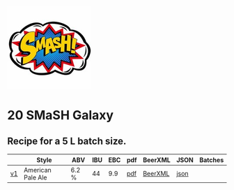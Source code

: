 ![logo](./20_SMaSH_Galaxy.jpeg)

# 20 SMaSH Galaxy

## Recipe for a 5 L batch size.

|    | Style | ABV | IBU | EBC | pdf | BeerXML | JSON | Batches |
|----|-------|-----|-----|-----|-----|---------|------|---------|
| [v1](20_SMaSH_Galaxy_recipe.md) | American Pale Ale | 6.2 % | 44 | 9.9 | [pdf](./20_SMaSH_Galaxy.pdf) | [BeerXML](./20_SMaSH_Galaxy.xml) | [json](./20_SMaSH_Galaxy.json) | |
